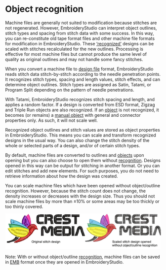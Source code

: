 # Object recognition

Machine files are generally not suited to modification because stitches are not regenerated. However, EmbroideryStudio can interpret object outlines, stitch types and spacing from stitch data with some success. In this way, you can re-constitute old tape format files and other machine file formats for modification in EmbroideryStudio. These [‘recognized’](../../glossary/glossary) designs can be scaled with stitches recalculated for the new outlines. Processing is effective for most machine files but cannot produce the same level of quality as original outlines and may not handle some fancy stitches.

When you convert a machine file to [design file](../../glossary/glossary) format, EmbroideryStudio reads stitch data stitch-by-stitch according to the needle penetration points. It recognizes stitch types, spacing and length values, stitch effects, and can determine object outlines. Stitch types are assigned as Satin, Tatami, or Program Split depending on the pattern of needle penetrations.

With Tatami, EmbroideryStudio recognizes stitch spacing and length, and applies a random factor. If a design is converted from ESD format, Zigzag and Triple Run objects are also recognized. If an [object](../../glossary/glossary) is not recognized, it becomes (or remains) a [manual object](../../glossary/glossary) with general and connector properties only. As such, it will not scale well.

Recognized object outlines and stitch values are stored as object properties in EmbroideryStudio. This means you can scale and transform recognized designs in the usual way. You can also change the stitch density of the whole or selected parts of a design, and/or of certain stitch types.

By default, machine files are converted to outlines and [objects](../../glossary/glossary) upon opening but you can also choose to open them without [recognition](../../glossary/glossary). Designs opened in this way can be output for stitching in another format. Or you can edit stitches and add new elements. For such purposes, you do not need to retrieve information about how the design was created.

You can scale machine files which have been opened without object/outline recognition. However, because the stitch count does not change, the density increases or decreases with the design size. Thus you should not scale machine files by more than ±10% or some areas may be too thickly or too thinly covered.

![convert00002.png](assets/convert00002.png)

Note: With or without object/outline [recognition](../../glossary/glossary), machine files can be saved in [EMB](../../glossary/glossary) format once they are opened in EmbroideryStudio.
